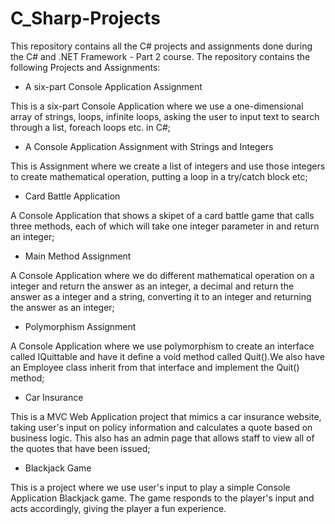 # C_Sharp-Projects
This repository contains all the C# projects and assignments done during the C# and .NET Framework - Part 2 course. 
The repository contains the following Projects and Assignments:
- A six-part Console Application Assignment

This is a six-part Console Application where we use a one-dimensional array of strings, loops, infinite loops, asking the user to input text to search through a list, foreach loops etc. in C#;
- A Console Application Assignment with Strings and Integers

This is Assignment where we create a list of integers and use those integers to create mathematical operation, putting a loop in a try/catch block etc;
- Card Battle Application

A Console Application that shows a skipet of a card battle game that calls three methods, each of which will take one integer parameter in and return an integer;
- Main Method Assignment

A Console Application where we do different mathematical operation on a integer and return the answer as an integer, a decimal and return the answer as a integer and a string, converting it to an integer and returning the answer as an integer;
- Polymorphism Assignment

A Console Application where we use polymorphism to create an interface called IQuittable and have it define a void method called Quit().We also have an Employee class inherit from that interface and implement the Quit() method;
- Car Insurance
   
This is a MVC Web Application project that mimics a car insurance website, taking user's input on policy information and calculates a quote based on business logic. This also has an admin page that allows staff to view all of the quotes that have been issued;
- Blackjack Game

This is a project where we use user's input to play a simple Console Application Blackjack game. The game responds to the player's input and acts accordingly, giving the player a fun experience. 

